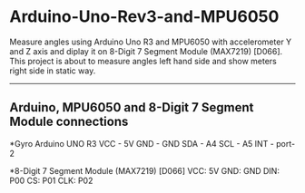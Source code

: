 # Arduino-Uno-Rev3-and-MPU6050

Measure angles using Arduino Uno R3 and MPU6050 with accelerometer Y and Z axis and diplay it on 8-Digit 7 Segment Module (MAX7219) [D066]. This project is about to measure angles left hand side and show meters right side in static way.

---

## Arduino, MPU6050 and 8-Digit 7 Segment Module connections

*Gyro Arduino UNO R3
VCC  -  5V
GND  -  GND
SDA  -  A4
SCL  -  A5
INT - port-2


*8-Digit 7 Segment Module (MAX7219) [D066]
VCC: 5V
GND: GND
DIN: P00
CS: P01
CLK: P02

